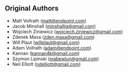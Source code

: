 Original Authors
----------------

 * Matt Vollrath (matt@endpoint.com)
 * Jacob Minshall (minshalljg@gmail.com)
 * Wojciech Ziniewicz (wojciech.ziniewicz@gmail.com)
 * Zdenek Maxa (zden.maxa@gmail.com)
 * Will Plaut (willplaut@gmail.com)
 * Adam Vollrath (adam@endpoint.com)
 * Kannan (kannan4k@gmail.com)
 * Szymon Lipinski (mabewlun@gmail.com)
 * Neil Elliott (ndelliott@gmail.com)
